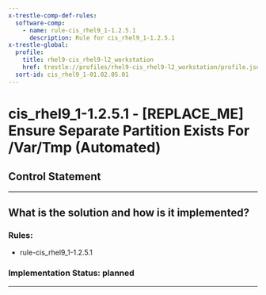 ```yaml
---
x-trestle-comp-def-rules:
  software-comp:
    - name: rule-cis_rhel9_1-1.2.5.1
      description: Rule for cis_rhel9_1-1.2.5.1
x-trestle-global:
  profile:
    title: rhel9-cis_rhel9-l2_workstation
    href: trestle://profiles/rhel9-cis_rhel9-l2_workstation/profile.json
  sort-id: cis_rhel9_1-01.02.05.01
---
```


# cis_rhel9_1-1.2.5.1 - \[REPLACE_ME\] Ensure Separate Partition Exists For /Var/Tmp (Automated)

## Control Statement

______________________________________________________________________

## What is the solution and how is it implemented?

<!-- For implementation status enter one of: implemented, partial, planned, alternative, not-applicable -->

<!-- Note that the list of rules under ### Rules: is read-only and changes will not be captured after assembly to JSON -->

<!-- Add control implementation description here for control: cis_rhel9_1-1.2.5.1 -->

### Rules:

  - rule-cis_rhel9_1-1.2.5.1

### Implementation Status: planned

______________________________________________________________________
